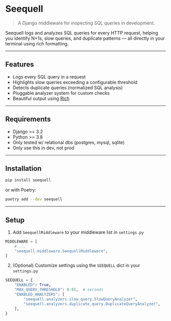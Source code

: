 # Seequell

> A Django middleware for inspecting SQL queries in development.

Seequell logs and analyzes SQL queries for every HTTP request, helping you identify N+1s, slow queries, and duplicate patterns — all directly in your terminal using rich formatting.

---

## Features

- Logs every SQL query in a request
- Highlights slow queries exceeding a configurable threshold
- Detects duplicate queries (normalized SQL analysis)
- Pluggable analyzer system for custom checks
- Beautiful output using [Rich](https://github.com/Textualize/rich)

---

## Requirements

- Django >= 3.2
- Python >= 3.8
- Only tested w/ relational dbs (postgres, mysql, sqlite)
- Only use this in dev, not prod

---

## Installation

```bash
pip install seequell
```

or with Poetry:

```bash
poetry add --dev seequell
```

---

## Setup

1. Add `SeequellMiddleware` to your middleware list in `settings.py`

```py
MIDDLEWARE = [
    # ...
    "seequell.middleware.SeequellMiddleware",
]
```

2. (Optional) Customize settings using the `SEEQUELL` dict in your `settings.py`

```py
SEEQUELL = {
    "ENABLED": True,
    "MAX_QUERY_THRESHOLD": 0.01,  # seconds
    "ENABLED_ANALYZERS": [
        "seequell.analyzers.slow_query.SlowQueryAnalyzer",
        "seequell.analyzers.duplicate_query.DuplicateQueryAnalyzer",
    ],
}
```
